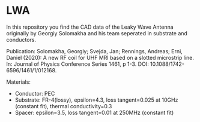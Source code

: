 # LWA
In this repository you find the CAD data of the Leaky Wave Antenna originally by Georgiy Solomakha and his team seperated in substrate and conductors.

Publication: Solomakha, Georgiy; Svejda, Jan; Rennings, Andreas; Erni, Daniel (2020): A new RF coil for UHF MRI based on a slotted microstrip line. In: Journal of Physics Conference Series 1461, p 1-3. DOI: 10.1088/1742-6596/1461/1/012168.

Materials: 

- Conductor: PEC
- Substrate: FR-4(lossy), epsilon=4.3, loss tangent=0.025 at 10GHz (constant fit), thermal conductivity=0.3
- Spacer: epsilon=3.5, loss tangent=0.01 at 250MHz (constant fit)

